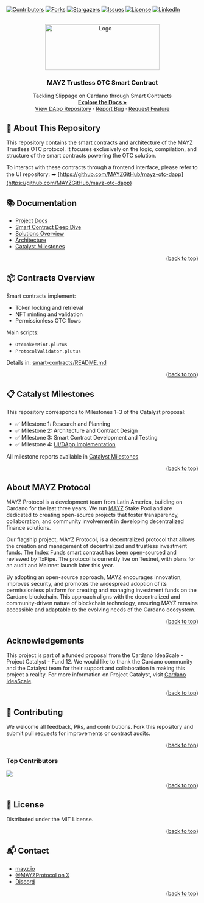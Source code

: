 <!-- Improved compatibility of back to top link -->
<a id="readme-top"></a>

<!-- PROJECT SHIELDS -->
[![Contributors][contributors-shield]][contributors-url]
[![Forks][forks-shield]][forks-url]
[![Stargazers][stars-shield]][stars-url]
[![Issues][issues-shield]][issues-url]
[![License][license-shield]][license-url]
[![LinkedIn][linkedin-shield]][linkedin-url]

<!-- PROJECT LOGO -->
<br />
<div align="center">
  <a href="https://github.com/MAYZGitHub/mayz-otc-contracts">
    <img src="https://www.mayz.io/img/logo/logo.svg" alt="Logo" width="300" height="120">
  </a>
  <h3 align="center">MAYZ Trustless OTC Smart Contract</h3>
  <p align="center">
    Tackling Slippage on Cardano through Smart Contracts
    <br />
    <a href="https://github.com/MAYZGitHub/mayz-otc-contracts/tree/main/docs"><strong>Explore the Docs »</strong></a>
    <br />
    <a href="https://github.com/MAYZGitHub/mayz-otc-contracts">View DApp Repository</a>
    ·
    <a href="https://github.com/MAYZGitHub/mayz-otc-contracts/issues">Report Bug</a>
    ·
    <a href="https://github.com/MAYZGitHub/mayz-otc-contracts/issues">Request Feature</a>
  </p>
</div>


## 🧾 About This Repository

This repository contains the smart contracts and architecture of the MAYZ Trustless OTC protocol. It focuses exclusively on the logic, compilation, and structure of the smart contracts powering the OTC solution.

To interact with these contracts through a frontend interface, please refer to the UI repository:
➡️ [https://github.com/MAYZGitHub/mayz-otc-dapp](https://github.com/MAYZGitHub/mayz-otc-dapp)

 

## 📚 Documentation

- [Project Docs](https://github.com/MAYZGitHub/mayz-otc-contracts/tree/main/docs)
- [Smart Contract Deep Dive](./smart-contracts/README.md)
- [Solutions Overview](./docs/MAYZ-OTC-Solutions.md)
- [Architecture](./docs/MAYZ-OTC-Architecture.md)
- [Catalyst Milestones](./docs/MAYZ-OTC-Catalyst.md)

<p align="right">(<a href="#readme-top">back to top</a>)</p>


## 📦 Contracts Overview

Smart contracts implement:
- Token locking and retrieval
- NFT minting and validation
- Permissionless OTC flows

Main scripts:
- `OtcTokenMint.plutus`
- `ProtocolValidator.plutus`

Details in: [smart-contracts/README.md](./smart-contracts/README.md)

<p align="right">(<a href="#readme-top">back to top</a>)</p>


## 📋 Catalyst Milestones

This repository corresponds to Milestones 1–3 of the Catalyst proposal:

- ✅ Milestone 1: Research and Planning
- ✅ Milestone 2: Architecture and Contract Design
- ✅ Milestone 3: Smart Contract Development and Testing
- ✅ Milestone 4: [UI/DApp Implementation](https://github.com/MAYZGitHub/mayz-otc-dapp)

All milestone reports available in [Catalyst Milestones](./docs/MAYZ-OTC-Catalyst.md)


<p align="right">(<a href="#readme-top">back to top</a>)</p>

## About MAYZ Protocol

MAYZ Protocol is a development team from Latin America, building on Cardano for the last three years. We run [MAYZ](https://adapools.org/pool/pool1r8lmsrdure385hz647kl2qjhyyxkdle4au5krjcsqed4x8227k3) Stake Pool and are dedicated to creating open-source projects that foster transparency, collaboration, and community involvement in developing decentralized finance solutions.

Our flagship project, MAYZ Protocol, is a decentralized protocol that allows the creation and management of decentralized and trustless investment funds. The Index Funds smart contract has been open-sourced and reviewed by TxPipe. The protocol is currently live on Testnet, with plans for an audit and Mainnet launch later this year.

By adopting an open-source approach, MAYZ encourages innovation, improves security, and promotes the widespread adoption of its permissionless platform for creating and managing investment funds on the Cardano blockchain. This approach aligns with the decentralized and community-driven nature of blockchain technology, ensuring MAYZ remains accessible and adaptable to the evolving needs of the Cardano ecosystem.

<p align="right">(<a href="#readme-top">back to top</a>)</p>


## Acknowledgements

This project is part of a funded proposal from the Cardano IdeaScale - Project Catalyst - Fund 12. We would like to thank the Cardano community and the Catalyst team for their support and collaboration in making this project a reality. For more information on Project Catalyst, visit [Cardano IdeaScale](https://cardano.ideascale.com/).

<p align="right">(<a href="#readme-top">back to top</a>)</p>


## 🤝 Contributing

We welcome all feedback, PRs, and contributions. Fork this repository and submit pull requests for improvements or contract audits.

<p align="right">(<a href="#readme-top">back to top</a>)</p>

 
### Top Contributors

<a href="https://github.com/MAYZGitHub/mayz-otc-dapp/graphs/contributors">
  <img src="https://contrib.rocks/image?repo=MAYZGitHub/mayz-otc-contracts" />
</a>

<p align="right">(<a href="#readme-top">back to top</a>)</p>


## 🪪 License

Distributed under the MIT License.

<p align="right">(<a href="#readme-top">back to top</a>)</p>

 

## 📬 Contact

- [mayz.io](https://mayz.io)
- [@MAYZProtocol on X](https://twitter.com/MAYZProtocol)
- [Discord](https://discord.com/invite/6xkbynuNrj)

<p align="right">(<a href="#readme-top">back to top</a>)</p>

 

<!-- SHIELDS -->
[contributors-shield]: https://img.shields.io/github/contributors/MAYZGitHub/mayz-otc-contracts.svg?style=for-the-badge
[contributors-url]: https://github.com/MAYZGitHub/mayz-otc-contracts/graphs/contributors
[forks-shield]: https://img.shields.io/github/forks/MAYZGitHub/mayz-otc-contracts.svg?style=for-the-badge
[forks-url]: https://github.com/MAYZGitHub/mayz-otc-contracts/network/members
[stars-shield]: https://img.shields.io/github/stars/MAYZGitHub/mayz-otc-contracts.svg?style=for-the-badge
[stars-url]: https://github.com/MAYZGitHub/mayz-otc-contracts/stargazers
[issues-shield]: https://img.shields.io/github/issues/MAYZGitHub/mayz-otc-contracts.svg?style=for-the-badge
[issues-url]: https://github.com/MAYZGitHub/mayz-otc-contracts/issues
[license-shield]: https://img.shields.io/github/license/MAYZGitHub/mayz-otc-contracts.svg?style=for-the-badge
[license-url]: https://github.com/MAYZGitHub/mayz-otc-contracts/blob/main/LICENSE
[linkedin-shield]: https://img.shields.io/badge/-LinkedIn-black.svg?style=for-the-badge&logo=linkedin&colorB=555
[linkedin-url]: https://linkedin.com/
[product-screenshot]: images/screenshot.png
